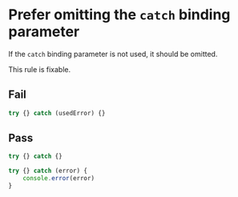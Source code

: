 # Prefer omitting the `catch` binding parameter

If the `catch` binding parameter is not used, it should be omitted.

This rule is fixable.

## Fail

```js
try {} catch (usedError) {}
```

## Pass

```js
try {} catch {}
```

```js
try {} catch (error) {
	console.error(error)
}
```

